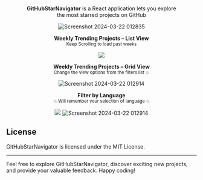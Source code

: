 
<p align="center">
  <br><b>GitHubStarNavigator</b> is a React application  lets you explore
  <br>the most starred projects on GitHub<br>
</p>

<p align="center">
  <img src="https://github.com/aradhya2003/GitHubStarNavigator/assets/83398496/b103dfe6-a090-4767-b378-83d742bf1ae3" alt="Screenshot 2024-03-22 012835" />
</p>

<p align="center">
  <b>Weekly Trending Projects – List View</b><br>
  <sub> Keep Scrolling to load past weeks </sub>
</p>

<p align="center">
  <img src="https://github.com/aradhya2003/GitHubStarNavigator/assets/83398496/526ea76e-2d3c-449a-a8d0-217e6b830c11" />
</p>

<p align="center">
  <b>Weekly Trending Projects – Grid View</b><br>
  <sub> Change the view options from the filters list 💥</sub>
</p>
<p align="center">
  <img src="https://github.com/aradhya2003/GitHubStarNavigator/assets/83398496/3e3b234d-3d45-49d2-b8a0-8416e0ea3ec2" alt="Screenshot 2024-03-22 012914" />
</p>



<p align="center">
  <b>Filter by Language</b><br>
  <sub>💥 Will remember your selection of language 💥</sub>
</p>

<p align="center">
  <img src="<p align="center">
  <img src="https://github.com/aradhya2003/GitHubStarNavigator/assets/83398496/8da0254a-c419-46a4-b6c7-199791d2b130" alt="Screenshot 2024-03-22 012914" />
</p>





## License

GitHubStarNavigator is licensed under the MIT License.

---

Feel free to explore GitHubStarNavigator, discover exciting new projects, and provide your valuable feedback. Happy coding!
